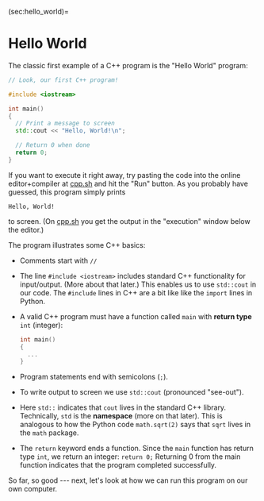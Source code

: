 (sec:hello_world)=
# Hello World

The classic first example of a C++ program is the "Hello World" program:

```cpp
// Look, our first C++ program!

#include <iostream>

int main()
{
  // Print a message to screen
  std::cout << "Hello, World!\n";

  // Return 0 when done
  return 0;
}
```

If you want to execute it right away, try pasting the code into the online editor+compiler at [cpp.sh](http://cpp.sh/) and hit the "Run" button. As you probably have guessed, this program simply prints
```
Hello, World!
```
to screen. (On [cpp.sh](http://cpp.sh/) you get the output in the "execution" window below the editor.)

The program illustrates some C++ basics: 

- Comments start with `//`

- The line `#include <iostream>` includes standard C++ functionality for input/output. (More about that later.) This enables us to use `std::cout` in our code. The `#include` lines in C++ are a bit like like the `import` lines in Python.

- A valid C++ program must have a function called `main` with **return type** `int` (integer):
  ```cpp
  int main()
  {
    ...
  }
  ```

- Program statements end with semicolons (`;`).

- To write output to screen we use `std::cout` (pronounced "see-out").

- Here `std::` indicates that `cout` lives in the standard C++ library. Technically, `std` is the **namespace** (more on that later). This is analogous to how the Python code `math.sqrt(2)` says that `sqrt` lives in the `math` package.
 
- The `return` keyword ends a function. Since the `main` function has return type `int`, we return an integer: `return 0;` Returning 0 from the main function indicates that the program completed successfully.

So far, so good --- next, let's look at how we can run this program on our own computer.